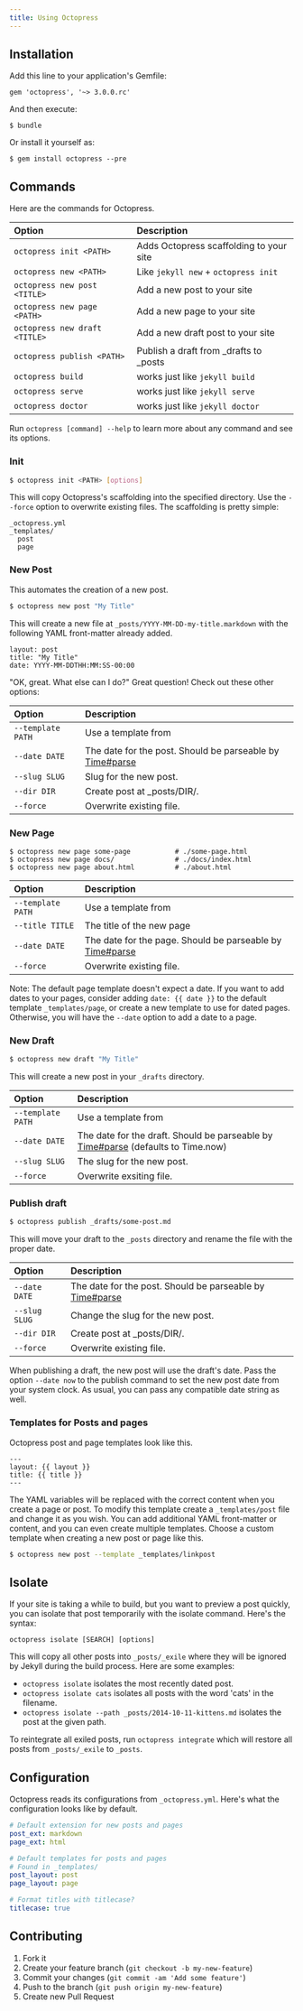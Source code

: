 ```yaml
---
title: Using Octopress
---
```


## Installation

Add this line to your application's Gemfile:

    gem 'octopress', '~> 3.0.0.rc'

And then execute:

    $ bundle

Or install it yourself as:

    $ gem install octopress --pre

## Commands

Here are the commands for Octopress.

| Option                          | Description                                 |
|:--------------------------------|:--------------------------------------------|
| `octopress init <PATH>`         |  Adds Octopress scaffolding to your site    |
| `octopress new <PATH>`          |  Like `jekyll new` + `octopress init`       |
| `octopress new post <TITLE>`    |  Add a new post to your site                |
| `octopress new page <PATH>`     |  Add a new page to your site                |
| `octopress new draft <TITLE>`   |  Add a new draft post to your site          |
| `octopress publish <PATH>`      |  Publish a draft from _drafts to _posts     |
| `octopress build`               |  works just like `jekyll build`             |
| `octopress serve`               |  works just like `jekyll serve`             |
| `octopress doctor`              |  works just like `jekyll doctor`            |

Run `octopress [command] --help` to learn more about any command and see its options.

### Init

```sh
$ octopress init <PATH> [options]
```

This will copy Octopress's scaffolding into the specified directory. Use the `--force` option to overwrite existing files. The scaffolding is pretty simple:

```
_octopress.yml
_templates/
  post
  page
```

### New Post

This automates the creation of a new post.

```sh
$ octopress new post "My Title"
```

This will create a new file at `_posts/YYYY-MM-DD-my-title.markdown` with the following YAML front-matter already added.

```
layout: post
title: "My Title"
date: YYYY-MM-DDTHH:MM:SS-00:00
```

"OK, great. What else can I do?" Great question! Check out these other options:

| Option               | Description                             |
|:---------------------|:----------------------------------------|
| `--template PATH`    | Use a template from <path>              |
| `--date DATE`        | The date for the post. Should be parseable by [Time#parse](http://ruby-doc.org/stdlib-2.1.0/libdoc/time/rdoc/Time.html#method-i-parse) |
| `--slug SLUG`        | Slug for the new post.                  |
| `--dir DIR`          | Create post at _posts/DIR/.             |
| `--force`            | Overwrite existing file.                |

### New Page

```
$ octopress new page some-page           # ./some-page.html
$ octopress new page docs/               # ./docs/index.html
$ octopress new page about.html          # ./about.html
```

| Option               | Description                             |
|:---------------------|:----------------------------------------|
| `--template PATH`    | Use a template from <path>              |
| `--title TITLE`      | The title of the new page               |
| `--date DATE`        | The date for the page. Should be parseable by [Time#parse](http://ruby-doc.org/stdlib-2.1.0/libdoc/time/rdoc/Time.html#method-i-parse) |
| `--force`            | Overwrite existing file.                |

Note: The default page template doesn't expect a date. If you want to add dates
to your pages, consider adding `date: {{ date }}` to the default template
`_templates/page`, or create a new template to use for dated pages. Otherwise,
you will have the `--date` option to add a date to a page.

### New Draft

```sh
$ octopress new draft "My Title"
```

This will create a new post in your `_drafts` directory.

| Option             | Description                               |
|:-------------------|:------------------------------------------|
| `--template PATH`  | Use a template from <path>                |
| `--date DATE`      | The date for the draft. Should be parseable by [Time#parse](http://ruby-doc.org/stdlib-2.1.0/libdoc/time/rdoc/Time.html#method-i-parse) (defaults to Time.now) |
| `--slug SLUG`      | The slug for the new post.                |
| `--force`          | Overwrite exsiting file.                  |

### Publish draft

```sh
$ octopress publish _drafts/some-post.md
```

This will move your draft to the `_posts` directory and rename the file with the proper date.

| Option             | Description                               |
|:-------------------|:------------------------------------------|
| `--date DATE`      | The date for the post. Should be parseable by [Time#parse](http://ruby-doc.org/stdlib-2.1.0/libdoc/time/rdoc/Time.html#method-i-parse) |
| `--slug SLUG`      | Change the slug for the new post.         |
| `--dir DIR`        | Create post at _posts/DIR/.               |
| `--force`          | Overwrite existing file.                  |

When publishing a draft, the new post will use the draft's date. Pass the option `--date now` to the publish command to set the new post date from your system clock. As usual, you can pass any compatible date string as well.

### Templates for Posts and pages

Octopress post and page templates look like this.

```
---
layout: {{ layout }}
title: {{ title }}
---

```

The YAML variables will be replaced with the correct content when you create a page or post. To modify this template create a `_templates/post` file and change it as you wish. You can add additional YAML front-matter or content, and you can even create multiple templates. Choose a custom template when creating a new post or page like this.

```sh
$ octopress new post --template _templates/linkpost
```

## Isolate

If your site is taking a while to build, but you want to preview a post quickly, you can isolate that post temporarily with the isolate command. Here's the syntax:

```
octopress isolate [SEARCH] [options]
```

This will copy all other posts into `_posts/_exile` where they will be ignored by Jekyll during the build process. Here are some examples:

- `octopress isolate` isolates the most recently dated post.
- `octopress isolate cats` isolates all posts with the word 'cats' in the filename.
- `octopress isolate --path _posts/2014-10-11-kittens.md` isolates the post at the given path.

To reintegrate all exiled posts, run `octopress integrate` which will restore all posts from `_posts/_exile` to `_posts`.

## Configuration

Octopress reads its configurations from `_octopress.yml`. Here's what the configuration looks like by default.

```yaml
# Default extension for new posts and pages
post_ext: markdown
page_ext: html

# Default templates for posts and pages
# Found in _templates/
post_layout: post
page_layout: page

# Format titles with titlecase?
titlecase: true
```

## Contributing

1. Fork it
2. Create your feature branch (`git checkout -b my-new-feature`)
3. Commit your changes (`git commit -am 'Add some feature'`)
4. Push to the branch (`git push origin my-new-feature`)
5. Create new Pull Request
